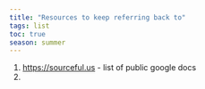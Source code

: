 ```yaml
---
title: "Resources to keep referring back to"
tags: list
toc: true
season: summer
---
```

1.  https://sourceful.us - list of public google docs
2.  